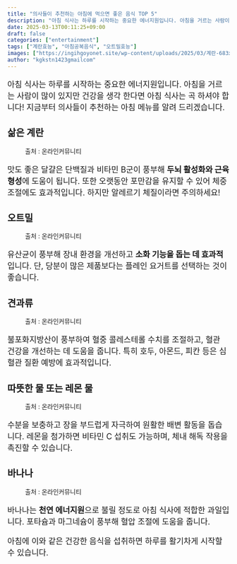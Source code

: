 ```yaml
---
title: "의사들이 추천하는 아침에 먹으면 좋은 음식 TOP 5"
description: "아침 식사는 하루를 시작하는 중요한 에너지원입니다. 아침을 거르는 사람이 많이 있지만 건강을 생각 한다면 아침 식사는 곡 하셔야 합니다! 지금부터 의사들이 추천하는 아침 메뉴를 알려 드리겠습니다."
date: 2025-03-13T00:11:25+09:00
draft: false
categories: ["entertainment"]
tags: ["계란효능", "아침공복음식", "오트밀효능"]
images: ["https://ingihgoyonet.site/wp-content/uploads/2025/03/계란-683x1024.jpg", "https://ingihgoyonet.site/wp-content/uploads/2025/03/오트밀-1024x683.jpg", "https://ingihgoyonet.site/wp-content/uploads/2025/03/견과류-2-1024x683.jpg", "https://ingihgoyonet.site/wp-content/uploads/2025/03/레몬물-1024x683.jpg", "https://ingihgoyonet.site/wp-content/uploads/2025/03/바나나-1024x1024.jpg"]
author: "kgkstn1423gmailcom"
---
```


<p style="font-size:18px">아침 식사는 하루를 시작하는 중요한 에너지원입니다. 아침을 거르는 사람이 많이 있지만 건강을 생각 한다면 아침 식사는 곡 하셔야 합니다! 지금부터 의사들이 추천하는 아침 메뉴를 알려 드리겠습니다.</p> <h2 >삶은 계란</h2> <figure ><img src="https://ingihgoyonet.site/wp-content/uploads/2025/03/계란-683x1024.jpg" alt="" style="aspect-ratio:16/9;object-fit:cover"/><figcaption >출처 : 온라인커뮤니티</figcaption></figure> <p style="font-size:18px">맛도 좋은 달걀은 단백질과 비타민 B군이 풍부해 <strong>두뇌 활성화와 근육 형성</strong>에 도움이 됩니다. 또한 오랫동안 포만감을 유지할 수 있어 체중 조절에도 효과적입니다. 하지만 알레르기 체질이라면 주의하세요!</p> <h2 >오트밀</h2> <figure ><img src="https://ingihgoyonet.site/wp-content/uploads/2025/03/오트밀-1024x683.jpg" alt="" style="aspect-ratio:16/9;object-fit:cover"/><figcaption >출처 : 온라인커뮤니티</figcaption></figure> <p style="font-size:18px">유산균이 풍부해 장내 환경을 개선하고 <strong>소화 기능을 돕는 데 효과적</strong>입니다. 단, 당분이 많은 제품보다는 플레인 요거트를 선택하는 것이 좋습니다.</p> <h2 >견과류</h2> <figure ><img src="https://ingihgoyonet.site/wp-content/uploads/2025/03/견과류-2-1024x683.jpg" alt="" style="aspect-ratio:16/9;object-fit:cover"/><figcaption >출처 : 온라인커뮤니티</figcaption></figure> <p style="font-size:18px">불포화지방산이 풍부하여 혈중 콜레스테롤 수치를 조절하고, 혈관 건강을 개선하는 데 도움을 줍니다. 특히 호두, 아몬드, 피칸 등은 심혈관 질환 예방에 효과적입니다.</p> <h2 >따뜻한 물 또는 레몬 물</h2> <figure ><img src="https://ingihgoyonet.site/wp-content/uploads/2025/03/레몬물-1024x683.jpg" alt="" style="aspect-ratio:16/9;object-fit:cover"/><figcaption >출처 : 온라인커뮤니티</figcaption></figure> <p style="font-size:18px">수분을 보충하고 장을 부드럽게 자극하여 원활한 배변 활동을 돕습니다. 레몬을 첨가하면 비타민 C 섭취도 가능하며, 체내 해독 작용을 촉진할 수 있습니다.</p> <h2 >바나나</h2> <figure ><img src="https://ingihgoyonet.site/wp-content/uploads/2025/03/바나나-1024x1024.jpg" alt="" style="aspect-ratio:16/9;object-fit:cover"/><figcaption >출처 : 온라인커뮤니티</figcaption></figure> <p style="font-size:18px">바나나는 <strong>천연 에너지원</strong>으로 불릴 정도로 아침 식사에 적합한 과일입니다. 포타슘과 마그네슘이 풍부해 혈압 조절에 도움을 줍니다.</p> <p style="font-size:18px">아침에 이와 같은 건강한 음식을 섭취하면 하루를 활기차게 시작할 수 있습니다.</p>